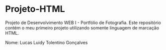 # Projeto-HTML
Projeto de Desenvolvimento WEB I - Portfólio de Fotografia. Este repositório contém o meu primeiro projeto utilizando somente linguagem de marcação HTML.

Nome: Lucas Luidy Tolentino Gonçalves
